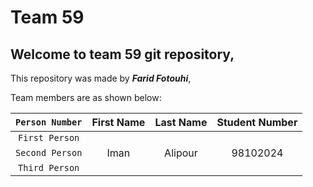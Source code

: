 # Team 59

## Welcome to team 59 git repository,

This repository was made by ***Farid Fotouhi***,

Team members are as shown below:

   | `Person Number` | First Name | Last Name | Student Number |
   |:---------------:|:------------:|:-----------:|:----------------:|
   | `First Person` |  |  |  |
   | `Second Person` | Iman | Alipour | 98102024 |
   | `Third Person` |  |  |  |
